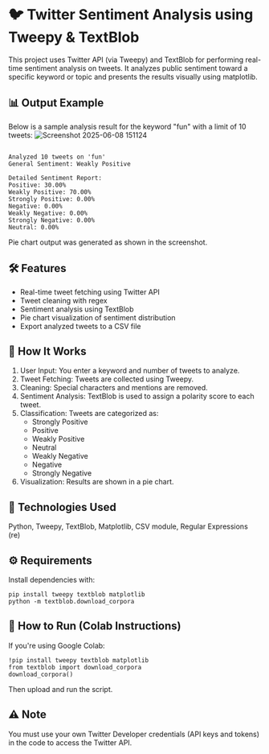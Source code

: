 
# 🐦 Twitter Sentiment Analysis using Tweepy & TextBlob

This project uses Twitter API (via Tweepy) and TextBlob for performing real-time sentiment analysis on tweets. It analyzes public sentiment toward a specific keyword or topic and presents the results visually using matplotlib.

## 📊 Output Example
Below is a sample analysis result for the keyword "fun" with a limit of 10 tweets:
![Screenshot 2025-06-08 151124](https://github.com/user-attachments/assets/cee08a0f-5d6e-4397-b710-9cf0836560dc)


```

Analyzed 10 tweets on 'fun'
General Sentiment: Weakly Positive

Detailed Sentiment Report:
Positive: 30.00%
Weakly Positive: 70.00%
Strongly Positive: 0.00%
Negative: 0.00%
Weakly Negative: 0.00%
Strongly Negative: 0.00%
Neutral: 0.00%
```

Pie chart output was generated as shown in the screenshot.

## 🛠 Features
- Real-time tweet fetching using Twitter API
- Tweet cleaning with regex
- Sentiment analysis using TextBlob
- Pie chart visualization of sentiment distribution
- Export analyzed tweets to a CSV file

## 🧪 How It Works
1. User Input: You enter a keyword and number of tweets to analyze.
2. Tweet Fetching: Tweets are collected using Tweepy.
3. Cleaning: Special characters and mentions are removed.
4. Sentiment Analysis: TextBlob is used to assign a polarity score to each tweet.
5. Classification: Tweets are categorized as:
   - Strongly Positive
   - Positive
   - Weakly Positive
   - Neutral
   - Weakly Negative
   - Negative
   - Strongly Negative
6. Visualization: Results are shown in a pie chart.

## 🔧 Technologies Used
Python, Tweepy, TextBlob, Matplotlib, CSV module, Regular Expressions (re)

## ⚙️ Requirements
Install dependencies with:

```
pip install tweepy textblob matplotlib
python -m textblob.download_corpora
```

## 📌 How to Run (Colab Instructions)
If you're using Google Colab:

```
!pip install tweepy textblob matplotlib
from textblob import download_corpora
download_corpora()
```

Then upload and run the script.

## ⚠️ Note
You must use your own Twitter Developer credentials (API keys and tokens) in the code to access the Twitter API.
